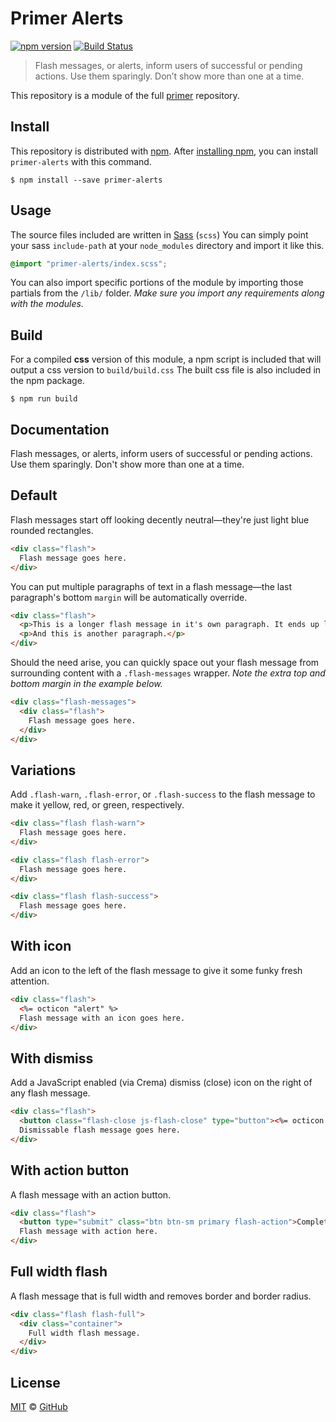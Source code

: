 # Primer Alerts

[![npm version](https://img.shields.io/npm/v/primer-alerts.svg)](https://www.npmjs.org/package/primer-alerts)
[![Build Status](https://travis-ci.org/primer/primer.svg?branch=master)](https://travis-ci.org/primer/primer)

> Flash messages, or alerts, inform users of successful or pending actions. Use them sparingly. Don’t show more than one at a time.

This repository is a module of the full [primer][primer] repository.

## Install

This repository is distributed with [npm][npm]. After [installing npm][install-npm], you can install `primer-alerts` with this command.

```
$ npm install --save primer-alerts
```

## Usage

The source files included are written in [Sass][sass] (`scss`) You can simply point your sass `include-path` at your `node_modules` directory and import it like this.

```scss
@import "primer-alerts/index.scss";
```

You can also import specific portions of the module by importing those partials from the `/lib/` folder. _Make sure you import any requirements along with the modules._

## Build

For a compiled **css** version of this module, a npm script is included that will output a css version to `build/build.css` The built css file is also included in the npm package.

```
$ npm run build
```

## Documentation

<!-- %docs
title: Alerts
path: components/alerts
status: Stable
-->

Flash messages, or alerts, inform users of successful or pending actions. Use them sparingly. Don't show more than one at a time.

## Default

Flash messages start off looking decently neutral—they're just light blue rounded rectangles.

```html
<div class="flash">
  Flash message goes here.
</div>
```

You can put multiple paragraphs of text in a flash message—the last paragraph's bottom `margin` will be automatically override.

```html
<div class="flash">
  <p>This is a longer flash message in it's own paragraph. It ends up looking something like this. If we keep adding more text, it'll eventually wrap to a new line.</p>
  <p>And this is another paragraph.</p>
</div>
```

Should the need arise, you can quickly space out your flash message from surrounding content with a `.flash-messages` wrapper. *Note the extra top and bottom margin in the example below.*

```html
<div class="flash-messages">
  <div class="flash">
    Flash message goes here.
  </div>
</div>
```

## Variations

Add `.flash-warn`, `.flash-error`, or `.flash-success` to the flash message to make it yellow, red, or green, respectively.

```html
<div class="flash flash-warn">
  Flash message goes here.
</div>
```

```html
<div class="flash flash-error">
  Flash message goes here.
</div>
```

```html
<div class="flash flash-success">
  Flash message goes here.
</div>
```

## With icon

Add an icon to the left of the flash message to give it some funky fresh attention.

```html
<div class="flash">
  <%= octicon "alert" %>
  Flash message with an icon goes here.
</div>
```

## With dismiss

Add a JavaScript enabled (via Crema) dismiss (close) icon on the right of any flash message.

```html
<div class="flash">
  <button class="flash-close js-flash-close" type="button"><%= octicon "x", :"aria-label" => "Close" %></button>
  Dismissable flash message goes here.
</div>
```

## With action button

A flash message with an action button.

```html
<div class="flash">
  <button type="submit" class="btn btn-sm primary flash-action">Complete action</button>
  Flash message with action here.
</div>
```

## Full width flash

A flash message that is full width and removes border and border radius.

```html
<div class="flash flash-full">
  <div class="container">
    Full width flash message.
  </div>
</div>
```

<!-- %enddocs -->

## License

[MIT](./LICENSE) &copy; [GitHub](https://github.com/)

[primer]: https://github.com/primer/primer
[docs]: http://primer.github.io/
[npm]: https://www.npmjs.com/
[install-npm]: https://docs.npmjs.com/getting-started/installing-node
[sass]: http://sass-lang.com/

